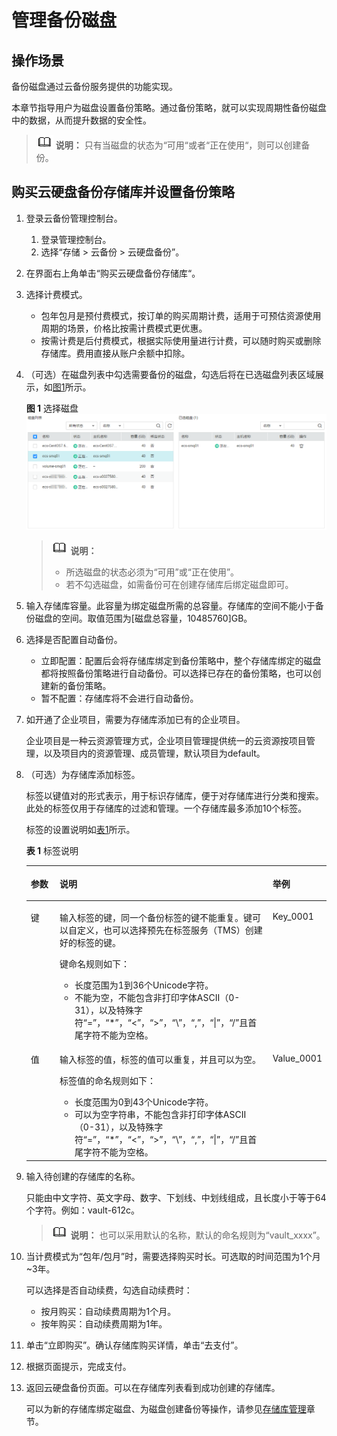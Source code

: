 # 管理备份磁盘<a name="dss_01_2316"></a>

## 操作场景<a name="section37057855"></a>

备份磁盘通过云备份服务提供的功能实现。

本章节指导用户为磁盘设置备份策略。通过备份策略，就可以实现周期性备份磁盘中的数据，从而提升数据的安全性。

>![](public_sys-resources/icon-note.gif) **说明：** 
>只有当磁盘的状态为“可用“或者“正在使用“，则可以创建备份。

## 购买云硬盘备份存储库并设置备份策略<a name="section18471428105316"></a>

1.  登录云备份管理控制台。
    1.  登录管理控制台。
    2.  选择“存储 \> 云备份 \> 云硬盘备份”。

2.  在界面右上角单击“购买云硬盘备份存储库“。
3.  选择计费模式。
    -   包年包月是预付费模式，按订单的购买周期计费，适用于可预估资源使用周期的场景，价格比按需计费模式更优惠。
    -   按需计费是后付费模式，根据实际使用量进行计费，可以随时购买或删除存储库。费用直接从账户余额中扣除。

4.  （可选）在磁盘列表中勾选需要备份的磁盘，勾选后将在已选磁盘列表区域展示，如[图1](#zh-cn_topic_0044524694_zh-cn_topic_0157095235_fig204531717131710)所示。

    **图 1**  选择磁盘<a name="zh-cn_topic_0044524694_zh-cn_topic_0157095235_fig204531717131710"></a>  
    ![](figures/选择磁盘.png "选择磁盘")

    >![](public_sys-resources/icon-note.gif) **说明：** 
    >-   所选磁盘的状态必须为“可用”或“正在使用”。
    >-   若不勾选磁盘，如需备份可在创建存储库后绑定磁盘即可。

5.  输入存储库容量。此容量为绑定磁盘所需的总容量。存储库的空间不能小于备份磁盘的空间。取值范围为\[磁盘总容量，10485760\]GB。
6.  选择是否配置自动备份。
    -   立即配置：配置后会将存储库绑定到备份策略中，整个存储库绑定的磁盘都将按照备份策略进行自动备份。可以选择已存在的备份策略，也可以创建新的备份策略。
    -   暂不配置：存储库将不会进行自动备份。

7.  如开通了企业项目，需要为存储库添加已有的企业项目。

    企业项目是一种云资源管理方式，企业项目管理提供统一的云资源按项目管理，以及项目内的资源管理、成员管理，默认项目为default。

8.  （可选）为存储库添加标签。

    标签以键值对的形式表示，用于标识存储库，便于对存储库进行分类和搜索。此处的标签仅用于存储库的过滤和管理。一个存储库最多添加10个标签。

    标签的设置说明如[表1](#zh-cn_topic_0044524694_zh-cn_topic_0157095235_table191162312815)所示。

    **表 1**  标签说明

    <a name="zh-cn_topic_0044524694_zh-cn_topic_0157095235_table191162312815"></a>
    <table><thead align="left"><tr id="zh-cn_topic_0044524694_zh-cn_topic_0157095235_row41151331884"><th class="cellrowborder" valign="top" width="9.900990099009901%" id="mcps1.2.4.1.1"><p id="zh-cn_topic_0044524694_zh-cn_topic_0157095235_p311514319817"><a name="zh-cn_topic_0044524694_zh-cn_topic_0157095235_p311514319817"></a><a name="zh-cn_topic_0044524694_zh-cn_topic_0157095235_p311514319817"></a>参数</p>
    </th>
    <th class="cellrowborder" valign="top" width="71.28712871287128%" id="mcps1.2.4.1.2"><p id="zh-cn_topic_0044524694_zh-cn_topic_0157095235_p3115234819"><a name="zh-cn_topic_0044524694_zh-cn_topic_0157095235_p3115234819"></a><a name="zh-cn_topic_0044524694_zh-cn_topic_0157095235_p3115234819"></a>说明</p>
    </th>
    <th class="cellrowborder" valign="top" width="18.81188118811881%" id="mcps1.2.4.1.3"><p id="zh-cn_topic_0044524694_zh-cn_topic_0157095235_p19990164015312"><a name="zh-cn_topic_0044524694_zh-cn_topic_0157095235_p19990164015312"></a><a name="zh-cn_topic_0044524694_zh-cn_topic_0157095235_p19990164015312"></a>举例</p>
    </th>
    </tr>
    </thead>
    <tbody><tr id="zh-cn_topic_0044524694_zh-cn_topic_0157095235_row51153313816"><td class="cellrowborder" valign="top" width="9.900990099009901%" headers="mcps1.2.4.1.1 "><p id="zh-cn_topic_0044524694_zh-cn_topic_0157095235_p14115183385"><a name="zh-cn_topic_0044524694_zh-cn_topic_0157095235_p14115183385"></a><a name="zh-cn_topic_0044524694_zh-cn_topic_0157095235_p14115183385"></a>键</p>
    </td>
    <td class="cellrowborder" valign="top" width="71.28712871287128%" headers="mcps1.2.4.1.2 "><p id="zh-cn_topic_0044524694_zh-cn_topic_0157095235_p611511310819"><a name="zh-cn_topic_0044524694_zh-cn_topic_0157095235_p611511310819"></a><a name="zh-cn_topic_0044524694_zh-cn_topic_0157095235_p611511310819"></a>输入标签的键，同一个备份标签的键不能重复。键可以自定义，也可以选择预先在标签服务（TMS）创建好的标签的键。</p>
    <p id="zh-cn_topic_0044524694_zh-cn_topic_0157095235_p191158314810"><a name="zh-cn_topic_0044524694_zh-cn_topic_0157095235_p191158314810"></a><a name="zh-cn_topic_0044524694_zh-cn_topic_0157095235_p191158314810"></a>键命名规则如下：</p>
    <a name="zh-cn_topic_0044524694_zh-cn_topic_0157095235_ul20115438812"></a><a name="zh-cn_topic_0044524694_zh-cn_topic_0157095235_ul20115438812"></a><ul id="zh-cn_topic_0044524694_zh-cn_topic_0157095235_ul20115438812"><li>长度范围为1到36个Unicode字符。</li><li>不能为空，不能包含非打印字体ASCII（0-31），以及特殊字符“=”，“*”，“&lt;”，“&gt;”，“\”，“,”，“|”，“/”且首尾字符不能为空格。</li></ul>
    </td>
    <td class="cellrowborder" valign="top" width="18.81188118811881%" headers="mcps1.2.4.1.3 "><p id="zh-cn_topic_0044524694_zh-cn_topic_0157095235_p1499017405316"><a name="zh-cn_topic_0044524694_zh-cn_topic_0157095235_p1499017405316"></a><a name="zh-cn_topic_0044524694_zh-cn_topic_0157095235_p1499017405316"></a>Key_0001</p>
    </td>
    </tr>
    <tr id="zh-cn_topic_0044524694_zh-cn_topic_0157095235_row21161531187"><td class="cellrowborder" valign="top" width="9.900990099009901%" headers="mcps1.2.4.1.1 "><p id="zh-cn_topic_0044524694_zh-cn_topic_0157095235_p101151731081"><a name="zh-cn_topic_0044524694_zh-cn_topic_0157095235_p101151731081"></a><a name="zh-cn_topic_0044524694_zh-cn_topic_0157095235_p101151731081"></a>值</p>
    </td>
    <td class="cellrowborder" valign="top" width="71.28712871287128%" headers="mcps1.2.4.1.2 "><p id="zh-cn_topic_0044524694_zh-cn_topic_0157095235_p1911693486"><a name="zh-cn_topic_0044524694_zh-cn_topic_0157095235_p1911693486"></a><a name="zh-cn_topic_0044524694_zh-cn_topic_0157095235_p1911693486"></a>输入标签的值，标签的值可以重复，并且可以为空。</p>
    <p id="zh-cn_topic_0044524694_zh-cn_topic_0157095235_p21161131085"><a name="zh-cn_topic_0044524694_zh-cn_topic_0157095235_p21161131085"></a><a name="zh-cn_topic_0044524694_zh-cn_topic_0157095235_p21161131085"></a>标签值的命名规则如下：</p>
    <a name="zh-cn_topic_0044524694_zh-cn_topic_0157095235_ul211610318811"></a><a name="zh-cn_topic_0044524694_zh-cn_topic_0157095235_ul211610318811"></a><ul id="zh-cn_topic_0044524694_zh-cn_topic_0157095235_ul211610318811"><li>长度范围为0到43个Unicode字符。</li><li>可以为空字符串，不能包含非打印字体ASCII（0-31），以及特殊字符“=”，“*”，“&lt;”，“&gt;”，“\”，“,”，“|”，“/”且首尾字符不能为空格。</li></ul>
    </td>
    <td class="cellrowborder" valign="top" width="18.81188118811881%" headers="mcps1.2.4.1.3 "><p id="zh-cn_topic_0044524694_zh-cn_topic_0157095235_p129902040143116"><a name="zh-cn_topic_0044524694_zh-cn_topic_0157095235_p129902040143116"></a><a name="zh-cn_topic_0044524694_zh-cn_topic_0157095235_p129902040143116"></a>Value_0001</p>
    </td>
    </tr>
    </tbody>
    </table>

9.  输入待创建的存储库的名称。

    只能由中文字符、英文字母、数字、下划线、中划线组成，且长度小于等于64个字符。例如：vault-612c。

    >![](public_sys-resources/icon-note.gif) **说明：** 
    >也可以采用默认的名称，默认的命名规则为“vault\_xxxx”。

10. 当计费模式为“包年/包月”时，需要选择购买时长。可选取的时间范围为1个月\~3年。

    可以选择是否自动续费，勾选自动续费时：

    -   按月购买：自动续费周期为1个月。
    -   按年购买：自动续费周期为1年。

11. 单击“立即购买”。确认存储库购买详情，单击“去支付”。
12. 根据页面提示，完成支付。
13. 返回云硬盘备份页面。可以在存储库列表看到成功创建的存储库。

    可以为新的存储库绑定磁盘、为磁盘创建备份等操作，请参见[存储库管理](https://support.huaweicloud.com/usermanual-cbr/cbr_03_0002.html)章节。


